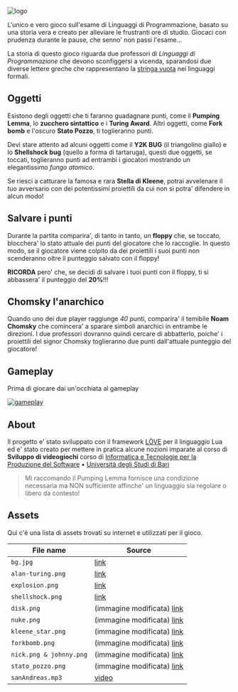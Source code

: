 ![logo](http://i.imgur.com/4uraJCp.png)

L'unico e vero gioco sull'esame di Linguaggi di Programmazione, basato su una storia vera e creato per alleviare le frustranti ore di studio. Giocaci con prudenza durante le pause, che senno' non passi l'esame...

La storia di questo gioco riguarda due professori di *Linguaggi di Programmazione* che devono sconfiggersi a vicenda, sparandosi due diverse lettere greche che rappresentano la [stringa vuota](https://it.wikipedia.org/wiki/Stringa_(linguaggi_formali)) nei linguaggi formali.

## Oggetti

Esistono degli oggetti che ti faranno guadagnare punti, come il **Pumping Lemma**, lo **zucchero sintattico** e i **Turing Award**. Altri oggetti, come **Fork bomb** e l'oscuro **Stato Pozzo**, ti toglieranno punti.

Devi stare attento ad alcuni oggetti come il **Y2K BUG** (il triangolino giallo) e lo **Shellshock bug** (quello a forma di tartaruga), questi due oggetti, se toccati, toglieranno punti ad entrambi i giocatori mostrando un elegantissimo *fungo atomico*.

Se riesci a catturare la famosa e rara **Stella di Kleene**, potrai avvelenare il tuo avversario con dei potentissimi proiettili da cui non si potra' difendere in alcun modo!

## Salvare i punti

Durante la partita comparira', di tanto in tanto, un **floppy** che, se toccato, blocchera' lo stato attuale dei punti del giocatore che lo raccoglie. In questo modo, se il giocatore viene colpito da dei proiettili i suoi punti non scenderanno oltre il punteggio salvato con il floppy!

**RICORDA** pero' che, se decidi di salvare i tuoi punti con il floppy, ti si abbassera' il punteggio del **20%**!!!

## Chomsky l'anarchico

Quando uno dei due player raggiunge *40* punti, comparira' il temibile **Noam Chomsky** che comincera' a sparare simboli anarchici in entrambe le direzioni. I due professori dovranno quindi cercare di abbatterlo, poiche' i proiettili del signor Chomsky toglieranno due punti dall'attuale punteggio del giocatore!

## Gameplay

Prima di giocare dai un'occhiata al gameplay

[![gameplay](https://thumbs.gfycat.com/ForthrightSkinnyChicken-size_restricted.gif)](https://gfycat.com/ForthrightSkinnyChicken)

## About

Il progetto e' stato sviluppato con il framework [LÖVE](https://love2d.org) per il linguaggio Lua ed e' stato creato per mettere in pratica alcune nozioni imparate al corso di **Sviluppo di videogiochi** corso di [Informatica e Tecnologie per la Produzione del Software](http://www.uniba.it/ricerca/dipartimenti/informatica) • [Università degli Studi di Bari](http://www.uniba.it/)

> Mi raccomando il Pumping Lemma fornisce una condizione necessaria ma NON sufficiente affinche' un linguaggio sia regolare o libero da contesto!

## Assets

Qui c'è una lista di assets trovati su internet e utilizzati per il gioco.

File name | Source
----------|-------
```bg.jpg``` | [link](http://www.rgbstock.com/bigphoto/o7mfHag/Wrinkled+Paper+Texture+1)
```alan-turing.png``` | [link](http://www.deviantart.com/art/Disappointed-Alan-Turing-Telegram-Sticker-554327648)
```explosion.png``` | [link](http://flashvhtml.com/html/img/action/explosion/)
```shellshock.png``` | [link](https://www.whitehatsec.com/wp-content/uploads/Shellshock-Image.png)
```disk.png``` | (immagine modificata) [link](http://orig07.deviantart.net/a254/f/2012/199/a/2/a25bdeccc38969653a00ea8dd27fecbe-d57ol31.png)
```nuke.png``` | (immagine modificata) [link](http://worldartsme.com/nuclear-bomb-explosion-clipart.html#gal_post_26416_nuclear-bomb-explosion-clipart-1.jpg)
```kleene_star.png``` | (immagine modificata) [link](http://banjo2015.deviantart.com/art/Power-star-pixel-534796669)
```forkbomb.png``` | (immagine modificata) [link](http://www.cialfor.com/wp-content/uploads/2016/04/fork-bomb.png)
```nick.png & johnny.png``` | (immagine modificata)  [link](http://opengameart.org/content/teacher)
```stato_pozzo.png``` | (immagine modificata)   [link](http://www.abeka.com/ABekaOnline/MediaDescription.aspx?id=0000212237)
```sanAndreas.mp3``` | [video](https://www.youtube.com/watch?v=j_KtYzmvxdY)
